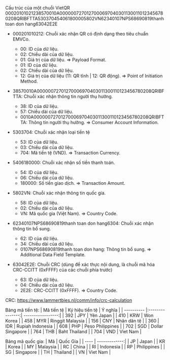 Cấu trúc của một chuỗi VietQR
00020101021238570010A00000072701270006970403011300110123456780208QRIBFTTA530370454061800005802VN62340107NPS68690819thanh toan don hang63042E2E

- 000201010212: Chuỗi xác nhận QR có định dạng theo tiêu chuẩn EMVCo.
    - 00: ID của dữ liệu.
    - 02: Chiều dài của dữ liệu.
    - 01: Giá trị của dữ liệu.
    => Payload Format.
    - 01: ID của dữ liệu.
    - 02: Chiều dài của dữ liệu.
    - 12: Giá trị của dữ liệu (11: QR tĩnh | 12: QR động).
    => Point of Initiation Method.

- 38570010A00000072701270006970403011300110123456780208QRIBFTTA: Chuỗi xác nhận thông tin người thụ hưởng.
    - 38: ID của dữ liệu.
    - 57: Chiều dài của dữ liệu.
    - 0010A00000072701270006970403011300110123456780208QRIBFTTA: Thông tin người thụ hưởng.
    => Consumer Account Information.

- 5303704: Chuỗi xác nhận loại tiền tệ
    - 53: ID của dữ liệu.
    - 03: Chiều dài của dữ liệu.
    - 704: Mã tiền tệ (VND).
    => Transaction Currency.

- 5406180000: Chuỗi xác nhận số tiền thanh toán.
    - 54: ID của dữ liệu.
    - 06: Chiều dài của dữ liệu.
    - 180000: Số tiền giao dịch.
    => Transaction Amount.

- 5802VN: Chuỗi xác nhận thông tin quốc gia.
    - 58: ID của dữ liệu.
    - 02: Chiều dài của dữ liệu.
    - VN: Mã quốc gia (Việt Nam).
    => Country Code.

- 62340107NPS68690819thanh toan don hang6304: Chuỗi xác nhận thông tin bổ sung.
    - 62: ID của dữ liệu.
    - 34: Chiều dài của dữ liệu.
    - 0107NPS68690819thanh toan don hang: Thông tin bổ sung.
    => Additional Data Field Template.

- 63042E2E: Chuỗi CRC (dùng để xác thực nội dung, là chuỗi mã hóa CRC-CCITT (0xFFFF) của các chuỗi phía trước)
    - 63: ID của dữ liệu.
    - 04: Chiều dài của dữ liệu.
    - 2E2E: CRC-CCITT (0xFFFF).
    => Country Code.

CRC: https://www.lammertbies.nl/comm/info/crc-calculation

Bảng mã tiền tệ:
| Mã tiền tệ | Ký hiệu tiền tệ | Ý nghĩa           |
| ---------- |:---------------:| -----------------:|
| 392        | JPY             | Yên Japan         |
| 410        | KRW             | Won Korea         |
| 458        | MYR             | Ringgit Malaysia  |
| 156        | CNY             | Nhân dân tệ       |
| 360        | IDR             | Rupiah Indonesia  |
| 608        | PHP             | Peso Philippines  |
| 702        | SGD             | Dollar Singapore  |
| 764        | THB             | Baht Thailand     |
| 704        | VND             | Viet Nam          |

Bảng mã quốc gia:
| Mã   | Quốc Gia      |
| ---- | -------------:|
| JP   | Japan         |
| KR   | Korea         |
| MY   | Malaysia      |
| RC   | China         |
| RI   | Indonesia     |
| RP   | Philippines   |
| SG   | Singapore     |
| TH   | Thailand      |
| VN   | Viet Nam      |
